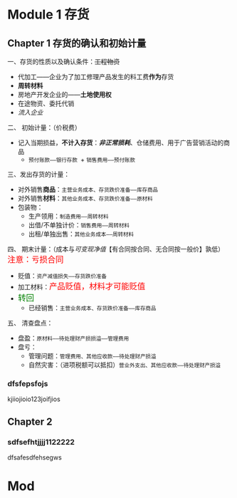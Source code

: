 # Module 1 存货

## Chapter 1 存货的确认和初始计量
一、存货的性质以及确认条件：~~工程物资~~
- 代加工——企业为了加工修理产品发生的料工费**作为**存货
- **周转材料**
- 房地产开发企业的——**土地使用权**
- 在途物资、委托代销
- *流入企业*

二、 初始计量：（价税费）
- 记入当期损益，**不计入存货**：***非正常损耗***、仓储费用、用于广告营销活动的商品
    - `预付账款——银行存款 `+ `销售费用——预付账款`

三、发出存货的计量：
- 对外销售**商品**：`主营业务成本、存货跌价准备——库存商品`
- 对外销售**材料**：`其他业务成本、存货跌价准备——原材料`
- 包装物：
    - 生产领用：`制造费用——周转材料`
    - 出借/不单独计价：`销售费用——周转材料`
    - 出租/单独出售：`其他业务成本——周转材料`
  
四、 期末计量：（成本与*可变现净值*【有合同按合同、无合同按一般价】孰低）<font color=red size=4>注意：亏损合同</font>
- 贬值：`资产减值损失——存货跌价准备`
- 加工材料：<font color=red size=4>产品贬值，材料才可能贬值</font>
- <font color=green size=4>转回</font>
    - 已经销售：`主营业务成本、存货跌价准备——库存商品`

五、 清查盘点：
- 盘盈：`原材料——待处理财产损损溢——管理费用`
- 盘亏：
    - 管理问题：`管理费用、其他应收款——待处理财产损溢`
    - 自然灾害：（进项税额可以抵扣）`营业外支出、其他应收款——待处理财产损溢`

### dfsfepsfojs

kjiiojioio123joifjios

## Chapter 2

### sdfsefhtjjjj1122222

dfsafesdfehsegws

# Mod
